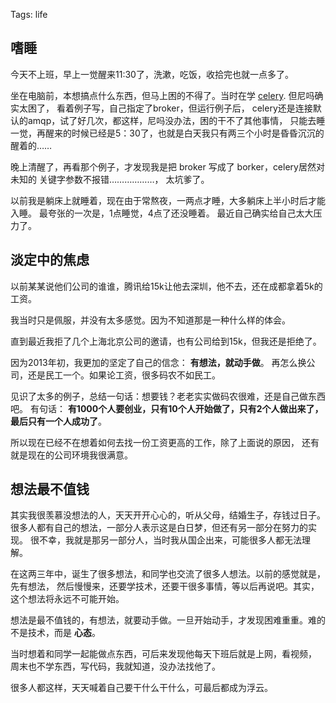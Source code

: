 Tags: life

## 嗜睡

今天不上班，早上一觉醒来11:30了，洗漱，吃饭，收拾完也就一点多了。

坐在电脑前，本想搞点什么东西，但马上困的不得了。当时在学 [celery][1].
但尼吗确实太困了， 看着例子写，自己指定了broker，但运行例子后，
celery还是连接默认的amqp，试了好几次，都这样，尼吗没办法，困的干不了其他事情，
只能去睡一觉，再醒来的时候已经是5：30了，也就是白天我只有两三个小时是昏昏沉沉的
醒着的……

晚上清醒了，再看那个例子，才发现我是把 broker 写成了 borker，celery居然对未知的
关键字参数不报错………………， 太坑爹了。

以前我是躺床上就睡着，现在由于常熬夜，一两点才睡，大多躺床上半小时后才能入睡。
最夸张的一次是，1点睡觉，4点了还没睡着。 最近自己确实给自己太大压力了。


## 淡定中的焦虑

以前某某说他们公司的谁谁，腾讯给15k让他去深圳，他不去，还在成都拿着5k的工资。

我当时只是佩服，并没有太多感觉。因为不知道那是一种什么样的体会。


直到最近我拒了几个上海北京公司的邀请，也有公司给到15k，但我还是拒绝了。

因为2013年初，我更加的坚定了自己的信念： **有想法，就动手做**。
再怎么换公司，还是民工一个。如果论工资，很多码农不如民工。

见识了太多的例子，总结一句话：想要钱？老老实实做码农很难，还是自己做东西吧。
有句话：
**有1000个人要创业，只有10个人开始做了，只有2个人做出来了，最后只有一个人成功了**。

所以现在已经不在想着如何去找一份工资更高的工作，除了上面说的原因，
还有就是现在的公司环境我很满意。


## 想法最不值钱

其实我很羡慕没想法的人，天天开开心心的，听从父母，结婚生子，存钱过日子。
很多人都有自己的想法，一部分人表示这是白日梦，但还有另一部分在努力的实现。
很不幸，我就是那另一部分人，当时我从国企出来，可能很多人都无法理解。

在这两三年中，诞生了很多想法，和同学也交流了很多人想法。以前的感觉就是，先有想法，
然后慢慢来，还要学技术，还要干很多事情，等以后再说吧。其实，这个想法将永远不可能开始。

想法是最不值钱的，有想法，就要动手做。一旦开始动手，才发现困难重重。难的不是技术，而是 **心态**。


当时想着和同学一起能做点东西，可后来发现他每天下班后就是上网，看视频，
周末也不学东西，写代码，我就知道，没办法找他了。

很多人都这样，天天喊着自己要干什么干什么，可最后都成为浮云。




[1]: http://www.celeryproject.org/

